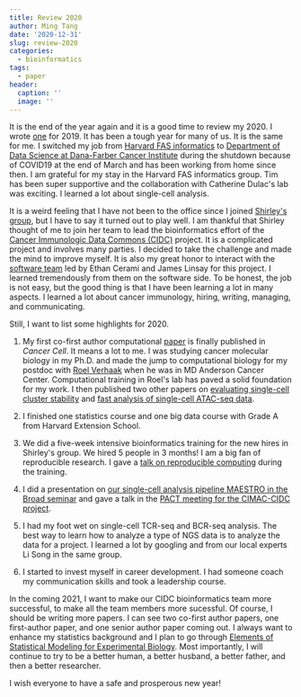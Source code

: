 ```yaml
---
title: Review 2020
author: Ming Tang
date: '2020-12-31'
slug: review-2020
categories:
  - bioinformatics
tags:
  - paper
header:
  caption: ''
  image: ''
---
```


It is the end of the year again and it is a good time to review my 2020. I wrote [one](https://divingintogeneticsandgenomics.rbind.io/post/the-end-of-2019/) for 2019. It has been a tough year for many of us. It is the same for me. I switched my job from [Harvard FAS informatics](https://informatics.fas.harvard.edu/pages/about.html) to [Department of Data Science at Dana-Farber Cancer Institute](https://ds.dfci.harvard.edu/) during the shutdown because of COVID19 at the end of March and has been working from home since then. I am grateful for my stay in the Harvard FAS informatics group. Tim has been super supportive and the collaboration with Catherine Dulac's lab was exciting. I learned a lot about single-cell analysis.


It is a weird feeling that I have not been to the office since I joined [Shirley's group](https://liulab-dfci.github.io/), but I have to say it turned out to play well. I am thankful that Shirley thought of me to join her team to lead the bioinformatics effort of the [Cancer Immunologic Data Commons (CIDC)](https://cimac-network.org/cidc/) project. It is a complicated project and involves many parties. I decided to take the challenge and made the mind to improve myself. It is also my great honor to interact with the [software team](https://ds.dfci.harvard.edu/knowledge-systems/team/) led by Ethan Cerami and James Linsay for this project. I learned tremendously from them on the software side. To be honest, the job is not easy, but the good thing is that I have been learning a lot in many aspects. I learned a lot about cancer immunology, hiring, writing, managing, and communicating. 

Still, I want to list some highlights for 2020.

1. My first co-first author computational [paper](https://divingintogeneticsandgenomics.rbind.io/publication/2020-04-03-kmt2d-lung-cancer/) is finally published in *Cancer Cell*. It means a lot to me. I was studying cancer molecular biology in my Ph.D. and made the jump to computational biology for my postdoc with [Roel Verhaak](https://www.jax.org/research-and-faculty/research-labs/the-verhaak-lab) when he was in MD Anderson Cancer Center. Computational training in Roel's lab has paved a solid foundation for my work. I then published two other papers on [evaluating single-cell cluster stability](https://divingintogeneticsandgenomics.rbind.io/publication/2020-05-29-scclusteval/) and [fast analysis of single-cell ATAC-seq data](https://divingintogeneticsandgenomics.rbind.io/publication/2020-03-20-kallisto-scatac/).

2. I finished one statistics course and one big data course with Grade A from Harvard Extension School.

3. We did a five-week intensive bioinformatics training for the new hires in Shirley's group. We hired 5 people in 3 months! I am a big fan of reproducible research. I gave a [talk on reproducible computing](https://divingintogeneticsandgenomics.rbind.io/talk/2020-reproducible-computing/) during the training. 

4. I did a presentation on [our single-cell analysis pipeline MAESTRO in the Broad seminar](https://divingintogeneticsandgenomics.rbind.io/talk/2020-maestro-broad-talk/) and gave a talk in the [PACT meeting for the CIMAC-CIDC project](https://divingintogeneticsandgenomics.rbind.io/talk/2020-maestro-pact-talk/).

5. I had my foot wet on single-cell TCR-seq and BCR-seq analysis. The best way to learn how to analyze a type of NGS data is to analyze the data for a project. I learned a lot by googling and from our local experts Li Song in the same group. 

6. I started to invest myself in career development. I had someone coach my communication skills and took a leadership course.

In the coming 2021, I want to make our CIDC bioinformatics team more successful, to make all the team members more sucessful. Of course, I should be writing more papers. I can see two co-first author papers, one first-author paper, and one senior author paper coming out. I always want to enhance my statistics background and I plan to go through [Elements of Statistical Modeling for Experimental Biology](https://www.middleprofessor.com/files/applied-biostatistics_bookdown/_book/). Most importantly, I will continue to try to be a better human, a better husband, a better father, and then a better researcher. 

I wish everyone to have a safe and prosperous new year!